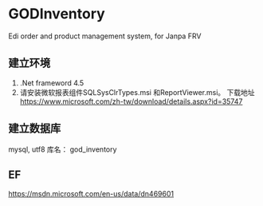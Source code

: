 # GODInventory
Edi order and product management system, for Janpa FRV

## 建立环境
1. .Net frameword 4.5
2. 请安装微软报表组件SQLSysClrTypes.msi 和ReportViewer.msi。
   下载地址 https://www.microsoft.com/zh-tw/download/details.aspx?id=35747
   
## 建立数据库
  mysql, utf8 
  库名： god_inventory

## EF
https://msdn.microsoft.com/en-us/data/dn469601